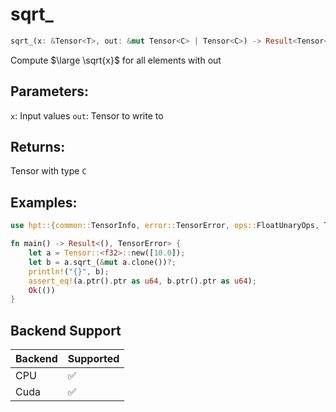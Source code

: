 # sqrt_
```rust
sqrt_(x: &Tensor<T>, out: &mut Tensor<C> | Tensor<C>) -> Result<Tensor<C>, TensorError>
```
Compute $\large \sqrt{x}$ for all elements with out

## Parameters:
`x`: Input values
`out`: Tensor to write to

## Returns:
Tensor with type `C`

## Examples:
```rust
use hpt::{common::TensorInfo, error::TensorError, ops::FloatUnaryOps, Tensor};

fn main() -> Result<(), TensorError> {
    let a = Tensor::<f32>::new([10.0]);
    let b = a.sqrt_(&mut a.clone())?;
    println!("{}", b);
    assert_eq!(a.ptr().ptr as u64, b.ptr().ptr as u64);
    Ok(())
}
```
## Backend Support
| Backend | Supported |
|---------|-----------|
| CPU     | ✅         |
| Cuda    | ✅        |